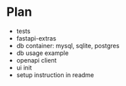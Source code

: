 # Plan
- tests
- fastapi-extras
- db container: mysql, sqlite, postgres
- db usage example
- openapi client
- ui init
- setup instruction in readme
